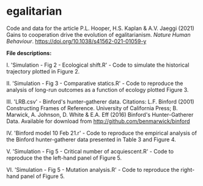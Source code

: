 # egalitarian
Code and data for the article P.L. Hooper, H.S. Kaplan & A.V. Jaeggi (2021) Gains to cooperation drive the evolution of egalitarianism. *Nature Human Behaviour*. https://doi.org/10.1038/s41562-021-01059-y

**File descriptions:**

I. 'Simulation - Fig 2 - Ecological shift.R' - Code to simulate the historical trajectory plotted in Figure 2.

II. 'Simulation - Fig 3 - Comparative statics.R' - Code to reproduce the analysis of long-run outcomes as a function of ecology plotted Figure 3.

III. 'LRB.csv' - Binford's hunter-gatherer data. Citations: L.F. Binford (2001) Constructing Frames of Reference. University of California Press; 
B. Marwick, A. Johnson, D. White & E.A. Eff (2016) Binford's Hunter-Gatherer Data. Available for download from http://github.com/benmarwick/binford

IV. 'Binford model 10 Feb 21.r' - Code to reproduce the empirical analysis of the Binford hunter-gatherer data presented in Table 3 and Figure 4.

V. 'Simulation - Fig 5 - Critical number of acquiescent.R' - Code to reproduce the the left-hand panel of Figure 5. 

VI. 'Simulation - Fig 5 - Mutation analysis.R' - Code to reproduce the right-hand panel of Figure 5.

